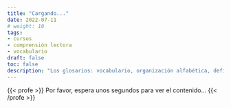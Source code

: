 ```yaml
---
title: "Cargando..."
date: 2022-07-11
# weight: 10
tags: 
- cursos
- comprensión lectora
- vocabulario
draft: false
toc: false
description: "Los glosarios: vocabulario, organización alfabética, definiciones y sinónimos."
---
```



{{< profe >}}
Por favor, espera unos segundos para ver el contenido...
{{< /profe >}}
